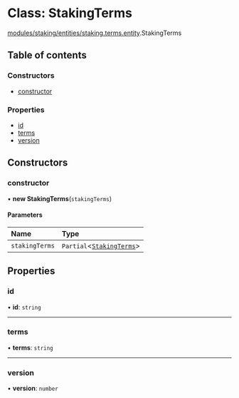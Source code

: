 # Class: StakingTerms

[modules/staking/entities/staking.terms.entity](../modules/modules_staking_entities_staking_terms_entity.md).StakingTerms

## Table of contents

### Constructors

- [constructor](modules_staking_entities_staking_terms_entity.StakingTerms.md#constructor)

### Properties

- [id](modules_staking_entities_staking_terms_entity.StakingTerms.md#id)
- [terms](modules_staking_entities_staking_terms_entity.StakingTerms.md#terms)
- [version](modules_staking_entities_staking_terms_entity.StakingTerms.md#version)

## Constructors

### constructor

• **new StakingTerms**(`stakingTerms`)

#### Parameters

| Name | Type |
| :------ | :------ |
| `stakingTerms` | `Partial`<[`StakingTerms`](modules_staking_entities_staking_terms_entity.StakingTerms.md)\> |

## Properties

### id

• **id**: `string`

___

### terms

• **terms**: `string`

___

### version

• **version**: `number`

